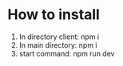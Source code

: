 # How to install
1) In directory client: npm i 
2) In main directory: npm i 
3) start command: npm run dev 
